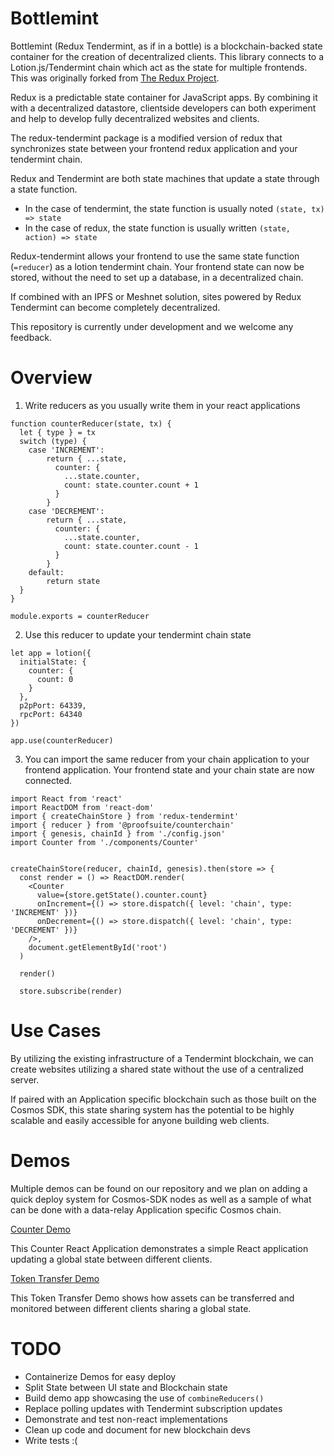 # Bottlemint
Bottlemint (Redux Tendermint, as if in a bottle) is a blockchain-backed state container for the creation of decentralized clients.  This library connects to a Lotion.js/Tendermint chain which act as the state for multiple frontends.  This was originally forked from [The Redux Project](https://github.com/reduxjs/redux).

Redux is a predictable state container for JavaScript apps.  By combining it with a decentralized datastore, clientside developers can both experiment and help to develop fully decentralized websites and clients.

The redux-tendermint package is a modified version of redux that synchronizes state between your frontend redux application and your tendermint chain.

Redux and Tendermint are both state machines that update a state through a state function.
- In the case of tendermint, the state function is usually noted `(state, tx) => state`
- In the case of redux, the state function is usually written `(state, action) => state`

Redux-tendermint allows your frontend to use the same state function (`=reducer`) as a lotion tendermint chain. Your frontend state can now be stored, without the need to set up a database, in a decentralized chain.

If combined with an IPFS or Meshnet solution, sites powered by Redux Tendermint can become completely decentralized.

This repository is currently under development and we welcome any feedback.  

# Overview
1) Write reducers as you usually write them in your react applications 

```
function counterReducer(state, tx) {
  let { type } = tx
  switch (type) {
    case 'INCREMENT':
        return { ...state,
          counter: {
            ...state.counter,
            count: state.counter.count + 1
          }
        }
    case 'DECREMENT':
        return { ...state,
          counter: {
            ...state.counter,
            count: state.counter.count - 1
          }
        }
    default:
        return state
  }
}

module.exports = counterReducer
```
2) Use this reducer to update your tendermint chain state

```
let app = lotion({
  initialState: {
    counter: {
      count: 0
    }
  },
  p2pPort: 64339,
  rpcPort: 64340
})

app.use(counterReducer)
```
3) You can import the same reducer from your chain application to your frontend application. 
Your frontend state and your chain state are now connected.

```
import React from 'react'
import ReactDOM from 'react-dom'
import { createChainStore } from 'redux-tendermint'
import { reducer } from '@proofsuite/counterchain'
import { genesis, chainId } from './config.json'
import Counter from './components/Counter'


createChainStore(reducer, chainId, genesis).then(store => {
  const render = () => ReactDOM.render(
    <Counter
      value={store.getState().counter.count}
      onIncrement={() => store.dispatch({ level: 'chain', type: 'INCREMENT' })}
      onDecrement={() => store.dispatch({ level: 'chain', type: 'DECREMENT' })}
    />,
    document.getElementById('root')
  )

  render()

  store.subscribe(render)
```
  
# Use Cases

By utilizing the existing infrastructure of a Tendermint blockchain, we can create websites utilizing a shared state without the use of a centralized server.

If paired with an Application specific blockchain such as those built on the Cosmos SDK, this state sharing system has the potential to be highly scalable and easily accessible for anyone building web clients.  

# Demos
Multiple demos can be found on our repository and we plan on adding a quick deploy system for Cosmos-SDK nodes as well as a sample of what can be done with a data-relay Application specific Cosmos chain.  

[Counter Demo](https://github.com/ProofSuite/react-lotion-counter-app)

This Counter React Application demonstrates a simple React application updating a global state between different clients.

[Token Transfer Demo](https://github.com/ProofSuite/react-lotion-token-app)

This Token Transfer Demo shows how assets can be transferred and  monitored between different clients sharing a global state.

# TODO

* Containerize Demos for easy deploy
* Split State between UI state and Blockchain state
* Build demo app showcasing the use of `combineReducers()`
* Replace polling updates with Tendermint subscription updates
* Demonstrate and test non-react implementations
* Clean up code and document for new blockchain devs
* Write tests :(